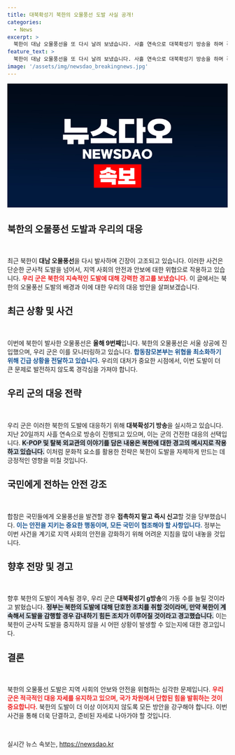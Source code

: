 ```yaml
---
title: 대북확성기 북한의 오물풍선 도발 사실 공개!
categories:
  - News
excerpt: >
  북한이 대남 오물풍선을 또 다시 날려 보냈습니다. 사흘 연속으로 대북확성기 방송을 하며 경고했음에도 도발이 계속되는 상황! 국민들은 안전에 유의해야 합니다.
feature_text: >
  북한이 대남 오물풍선을 또 다시 날려 보냈습니다. 사흘 연속으로 대북확성기 방송을 하며 경고했음에도 도발이 계속되는 상황! 국민들은 안전에 유의해야 합니다.
image: '/assets/img/newsdao_breakingnews.jpg'
---
```


<p><img src="/assets/img/newsdao_breakingnews.jpg" alt="firstkoreanews 속보" /></p>

<h2 data-ke-size="size26">북한의 오물풍선 도발과 우리의 대응</h2>

<p data-ke-size="size16">&nbsp;</p>

<p data-ke-size="size16">최근 북한이 <b>대남 오물풍선</b>을 다시 발사하며 긴장이 고조되고 있습니다. 이러한 사건은 단순한 군사적 도발을 넘어서, 지역 사회의 안전과 안보에 대한 위협으로 작용하고 있습니다. <b><span style="color: #ee2323;">우리 군은 북한의 지속적인 도발에 대해 강력한 경고를 보냈습니다.</span></b> 이 글에서는 북한의 오물풍선 도발의 배경과 이에 대한 우리의 대응 방안을 살펴보겠습니다.</p>

<h2 data-ke-size="size26">최근 상황 및 사건</h2>

<p data-ke-size="size16">&nbsp;</p>

<p data-ke-size="size16">이번에 북한이 발사한 오물풍선은 <b>올해 9번째</b>입니다. 북한의 오물풍선은 서울 상공에 진입했으며, 우리 군은 이를 모니터링하고 있습니다. <b><span style="color: #1a5490;">합동참모본부는 위협을 최소화하기 위해 긴급 상황을 전달하고 있습니다.</span></b> 우리의 대처가 중요한 시점에서, 이번 도발이 더 큰 문제로 발전하지 않도록 경각심을 가져야 합니다.</p>

<h2 data-ke-size="size26">우리 군의 대응 전략</h2>

<p data-ke-size="size16">&nbsp;</p>

<p data-ke-size="size16">우리 군은 이러한 북한의 도발에 대응하기 위해 <b>대북확성기 방송</b>을 실시하고 있습니다. 지난 20일까지 사흘 연속으로 방송이 진행되고 있으며, 이는 군의 건전한 대응의 선택입니다. <b><span style="background-color: #21538527;">K-POP 및 탈북 외교관의 이야기를 담은 내용은 북한에 대한 경고의 메시지로 작용하고 있습니다.</span></b> 이처럼 문화적 요소를 활용한 전략은 북한이 도발을 자제하게 만드는 데 긍정적인 영향을 미칠 것입니다.</p>

<h2 data-ke-size="size26">국민에게 전하는 안전 강조</h2>

<p data-ke-size="size16">&nbsp;</p>

<p data-ke-size="size16">합참은 국민들에게 오물풍선을 발견할 경우 <b>접촉하지 말고 즉시 신고</b>할 것을 당부했습니다. <b><span style="color: #1a5490;">이는 안전을 지키는 중요한 행동이며, 모든 국민이 협조해야 할 사항입니다.</span></b> 정부는 이번 사건을 계기로 지역 사회의 안전을 강화하기 위해 어려운 지침을 많이 내놓을 것입니다.</p>

<h2 data-ke-size="size26">향후 전망 및 경고</h2>

<p data-ke-size="size16">&nbsp;</p>

<p data-ke-size="size16">향후 북한의 도발이 계속될 경우, 우리 군은 <b>대북확성기 g방송</b>의 가동 수를 늘릴 것이라고 밝혔습니다. <b><span style="background-color: #21538527;">정부는 북한의 도발에 대해 단호한 조치를 취할 것이라며, 만약 북한이 계속해서 도발을 감행할 경우 감내하기 힘든 조치가 이루어질 것이라고 경고했습니다.</span></b> 이는 북한이 군사적 도발을 중지하지 않을 시 어떤 상황이 발생할 수 있는지에 대한 경고입니다.</p>

<h2 data-ke-size="size26">결론</h2>

<p data-ke-size="size16">&nbsp;</p>

<p data-ke-size="size16">북한의 오물풍선 도발은 지역 사회의 안보와 안전을 위협하는 심각한 문제입니다. <b><span style="color: #ee2323;">우리 군은 적극적인 대응 자세를 유지하고 있으며, 국가 차원에서 단합된 힘을 발휘하는 것이 중요합니다.</span></b> 북한의 도발이 더 이상 이어지지 않도록 모든 방안을 강구해야 합니다. 이번 사건을 통해 더욱 단결하고, 준비된 자세로 나아가야 할 것입니다.</p>

<p data-ke-size="size16">&nbsp;</p>
실시간 뉴스 속보는, <a href="https://newsdao.kr" rel="dofollow">https://newsdao.kr</a>


